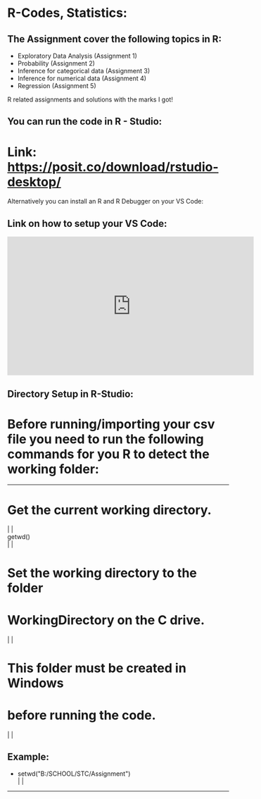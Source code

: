 # R-Codes, Statistics:

## The Assignment cover the following topics in R:
* Exploratory Data Analysis (Assignment 1)
* Probability (Assignment 2)
* Inference for categorical data (Assignment 3)
* Inference for numerical data (Assignment 4)
* Regression (Assignment 5)

R related assignments and solutions with the marks I got!


## You can run the code in R - Studio:
# Link: https://posit.co/download/rstudio-desktop/

Alternatively you can install an R and R Debugger on your VS Code:

## Link on how to setup your VS Code:
<iframe width="560" height="315" src="https://www.youtube.com/embed/ORrELERGIHs?si=b2z2PDhZexGaXuWw" title="YouTube video player" frameborder="0" allow="accelerometer; autoplay; clipboard-write; encrypted-media; gyroscope; picture-in-picture; web-share" allowfullscreen></iframe>

## Directory Setup in R-Studio:
# Before running/importing your csv file you need to run the following commands for you R to detect the working folder:

-----------------------------------------------
 # Get the current working directory.         
|                                              |     
  getwd()                                     
|                                              |
   # Set the working directory to the folder  
   # WorkingDirectory on the C drive.         
|                                              |  
   # This folder must be created in Windows   
  # before running the code.                   
|                                              | 
   ## Example:                                
  * setwd("B:/SCHOOL/STC/Assignment")          
|                                              |    
------------------------------------------------
